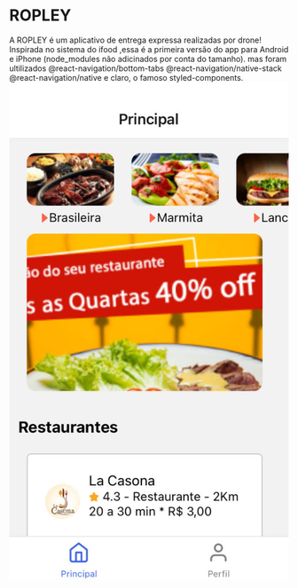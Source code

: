 # ROPLEY
A ROPLEY é um aplicativo de entrega expressa realizadas por drone! Inspirada no sistema do ifood ,essa é a primeira versão do app para Android e iPhone (node_modules não adicinados por conta do tamanho). mas foram ultilizados @react-navigation/bottom-tabs @react-navigation/native-stack @react-navigation/native e claro, o famoso styled-components.
![alt text](https://github.com/catripilar/ROPLEY/blob/main/unnamed.jpg)
